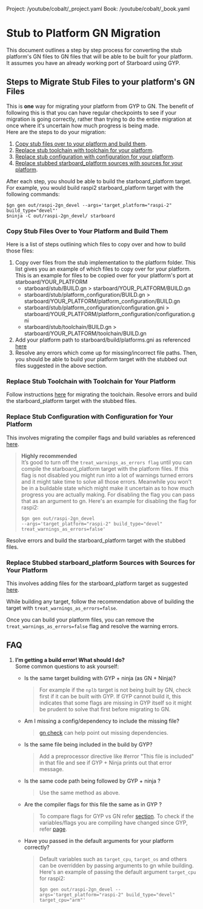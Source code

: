 Project: /youtube/cobalt/_project.yaml
Book: /youtube/cobalt/_book.yaml

# Stub to Platform GN Migration

This document outlines a step by step process for converting the stub platform's
GN files to GN files that will be able to be built for your platform. It assumes
you have an already working port of Starboard using GYP.

## Steps to Migrate Stub Files to your platform's GN Files

This is **one** way for migrating your platform from GYP to GN. The benefit of
following this is that you can have regular checkpoints to see if your migration
is going correctly, rather than trying to do the entire migration at once where
it's uncertain how much progress is being made. \
Here are the steps to do your migration:

1.  [Copy stub files over to your platform and build them](#copy-stub-files-over-to-your-platform-and-build-them).
2.  [Replace stub toolchain with toolchain for your platform](#replace-stub-toolchain-with-toolchain-for-your-platform).
3.  [Replace stub configuration with configuration for your platform](#replace-stub-configuration-with-configuration-for-your-platform).
4.  [Replace stubbed starboard_platform sources with sources for your platform](#replace-stubbed-starboard_platform-sources-with-sources-for-your-platform).

After each step, you should be able to build the starboard_platform target. For
example, you would build raspi2 starboard_platform target with the following
commands:

```
$gn gen out/raspi-2gn_devel --args='target_platform="raspi-2" build_type="devel"'
$ninja -C out/raspi-2gn_devel/ starboard
```

### Copy Stub Files Over to Your Platform and Build Them

Here is a list of steps outlining which files to copy over and how to build
those files:

1.  Copy over files from the stub implementation to the platform folder. This
    list gives you an example of which files to copy over for your platform.
    This is an example for files to be copied over for your platform's port at
    starboard/YOUR_PLATFORM
    *   starboard/stub/BUILD.gn > starboard/YOUR_PLATFORM/BUILD.gn
    *   starboard/stub/platform_configuration/BUILD.gn >
        starboard/YOUR_PLATFORM/platform_configuration/BUILD.gn
    *   starboard/stub/platform_configuration/configuration.gni >
        starboard/YOUR_PLATFORM/platform_configuration/configuration.gni
    *   starboard/stub/toolchain/BUILD.gn >
        starboard/YOUR_PLATFORM/toolchain/BUILD.gn
2.  Add your platform path to starboard/build/platforms.gni as referenced
    [here](./migrating_gyp_to_gn.md#adding-your-platform-to-starboard)
3.  Resolve any errors which come up for missing/incorrect file paths. Then, you
    should be able to build your platform target with the stubbed out files
    suggested in the above section.

### Replace Stub Toolchain with Toolchain for Your Platform

Follow instructions [here](./migrating_gyp_to_gn.md#migrating-a-toolchain) for
migrating the toolchain. Resolve errors and build the starboard_platform target
with the stubbed files.

### Replace Stub Configuration with Configuration for Your Platform

This involves migrating the compiler flags and build variables as referenced
[here](./migrating_gyp_to_gn.md#migrating-a-platform).

> **Highly recommended** \
> It’s good to turn off the `treat_warnings_as_errors flag` until you can
> compile the starboard_platform target with the platform files. If this flag is
> not disabled you might run into a lot of warnings turned errors and it might
> take time to solve all those errors. Meanwhile you won't be in a buildable
> state which might make it uncertain as to how much progress you are actually
> making. For disabling the flag you can pass that as an argument to gn. Here's
> an example for disabling the flag for raspi2:
>
> ```
> $gn gen out/raspi-2gn_devel
> --args='target_platform="raspi-2" build_type="devel"
> treat_warnings_as_errors=false'
> ```

Resolve errors and build the starboard_platform target with the stubbed files.

### Replace Stubbed starboard_platform Sources with Sources for Your Platform

This involves adding files for the starboard_platform target as suggested
[here](./migrating_gyp_to_gn.md#migrating-a-platform).

While building any target, follow the recommendation above of building the
target with `treat_warnings_as_errors=false`.

Once you can build your platform files, you can remove the
`treat_warnings_as_errors=false` flag and resolve the warning errors.

## FAQ

1.  **I’m getting a build error! What should I do?** \
    Some common questions to ask yourself:

    *   Is the same target building with GYP + ninja (as GN + Ninja)?

        > For example if the `nplb` target is not being built by GN, check first
        > if it can be built with GYP. If GYP cannot build it, this indicates
        > that some flags are missing in GYP itself so it might be prudent to
        > solve that first before migrating to GN.

    *   Am I missing a config/dependency to include the missing file?

        > [gn check](https://cobalt.googlesource.com/third_party/gn/+/refs/heads/main/docs/reference.md#cmd_check)
        > can help point out missing dependencies.

    *   Is the same file being included in the build by GYP?

        > Add a preprocessor directive like #error "This file is included" in
        > that file and see if GYP + Ninja prints out that error message.

    *   Is the same code path being followed by GYP + ninja ?

        > Use the same method as above.

    *   Are the compiler flags for this file the same as in GYP ?

        > To compare flags for GYP vs GN refer
        > [section](./migrating_gyp_to_gn.md#validating-a-target). To check if
        > the variables/flags you are compiling have changed since GYP, refer
        > [page](./migration_changes.md).

    *   Have you passed in the default arguments for your platform correctly?

        > Default variables such as `target_cpu`, `target_os` and others can be
        > overridden by passing arguments to gn while building. Here's an
        > example of passing the default argument `target_cpu` for raspi2:
        >
        > ```
        > $gn gen out/raspi-2gn_devel --args='target_platform="raspi-2" build_type="devel" target_cpu="arm"'
        > ```
